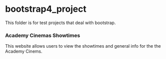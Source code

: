 # bootstrap4_project
This folder is for test projects that deal with bootstrap.

### Academy Cinemas Showtimes 
This website allows users to view the showtimes and general info for the the Academy Cinems.
